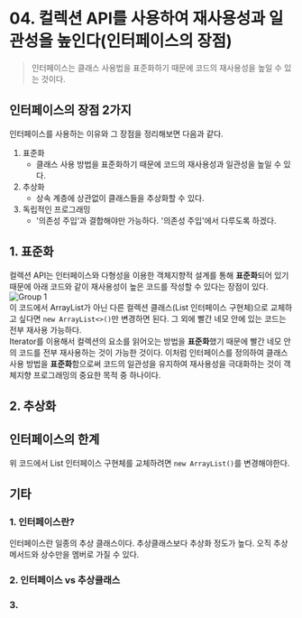 # 04. 컬렉션 API를 사용하여 재사용성과 일관성을 높인다(인터페이스의 장점)
> 인터페이스는 클래스 사용법을 표준화하기 때문에 코드의 재사용성을 높일 수 있는 것이다.

## 인터페이스의 장점 2가지
인터페이스를 사용하는 이유와 그 장점을 정리해보면 다음과 같다. 
1. 표준화
    - 클래스 사용 방법을 표준화하기 때문에 코드의 재사용성과 일관성을 높일 수 있다.
2. 추상화
    - 상속 계층에 상관없이 클래스들을 추상화할 수 있다.
3. 독립적인 프로그래밍
    - '의존성 주입'과 결합해야만 가능하다. '의존성 주입'에서 다루도록 하겠다.

## 1. 표준화
컬렉션 API는 인터페이스와 다형성을 이용한 객체지향적 설계를 통해 **표준화**되어 있기 때문에 아래 코드와 같이 재사용성이 높은 코드를 작성할 수 있다는 장점이 있다.  
![Group 1](https://user-images.githubusercontent.com/68311318/148577707-2de96d80-4886-4ead-a25c-d4a36b29b7bd.png)  
이 코드에서 ArrayList가 아닌 다른 컬렉션 클래스(List 인터페이스 구현체)으로 교체하고 싶다면 `new ArrayList<>()`만 변경하면 된다. 그 외에 빨간 네모 안에 있는 코드는 전부 재사용 가능하다.  
Iterator를 이용해서 컬렉션의 요소를 읽어오는 방법을 **표준화**했기 때문에 빨간 네모 안의 코드를 전부 재사용하는 것이 가능한 것이다.
이처럼 인터페이스를 정의하여 클래스 사용 방법을 **표준화**함으로써 코드의 일관성을 유지하여 재사용성을 극대화하는 것이
객체지향 프로그래밍의 중요한 목적 중 하나이다.  

## 2. 추상화


## 인터페이스의 한계
위 코드에서 List 인터페이스 구현체를 교체하려면 `new ArrayList()`를 변경해야한다.

## 기타
### 1. 인터페이스란?
인터페이스란 일종의 추상 클래스이다. 추상클래스보다 추상화 정도가 높다. 오직 추상메서드와 상수만을 멤버로 가질 수 있다.  

### 2. 인터페이스 vs 추상클래스

### 3. 
